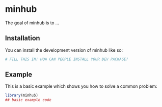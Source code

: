
# minhub

<!-- badges: start -->
<!-- badges: end -->

The goal of minhub is to ...

## Installation

You can install the development version of minhub like so:

``` r
# FILL THIS IN! HOW CAN PEOPLE INSTALL YOUR DEV PACKAGE?
```

## Example

This is a basic example which shows you how to solve a common problem:

``` r
library(minhub)
## basic example code
```

